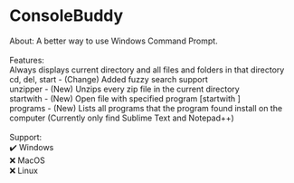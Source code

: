 # ConsoleBuddy
About:
A better way to use Windows Command Prompt.
<br><br>
Features:
<br>
Always displays current directory and all files and folders in that directory
<br>
cd, del, start - (Change) Added fuzzy search support
<br>
unzipper - (New) Unzips every zip file in the current directory
<br>
startwith - (New) Open file with specified program \[startwith <program> <file>\]
<br>
programs - (New) Lists all programs that the program found install on the computer (Currently only find Sublime Text and Notepad++)
<br><br>
Support:
<br>
✔️ Windows
<br>
❌ MacOS
<br>
❌ Linux
